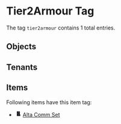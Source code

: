 # Tier2Armour Tag

The tag `tier2armour` contains 1 total entries.

## Objects

## Tenants

## Items

Following items have this item tag:

- <img src="https://raw.githubusercontent.com/Ceterai/Enternia/main/items/armors/alta/tier6/ceterai/legwear/icon.png" alt="Alta Comm Set icon" loading="lazy" height=16px width="auto" /> [Alta Comm Set](https://ceterai.github.io/MyEnternia/Wiki/AltaCommSet)

